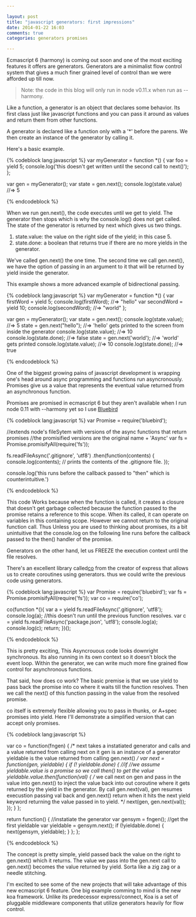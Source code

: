 ```yaml
---

layout: post 
title: "javascript generators: first impressions" 
date: 2014-01-22 16:03 
comments: true 
categories: generators promises

---
```


Ecmascript 6 (harmony) is coming out soon and one of the most exciting features it offers are generators. 
Generators are a minimalist flow control system that gives a much finer grained level of control than we were afforded up till now.

> Note: the code in this blog will only run in node v0.11.x when run as --harmony.

Like a function, a generator is an object that declares some behavior. 
Its first class just like javascript functions and you can pass it around as values and return them from other functions.

A generator is declared like a function only with a '*' before the parens. We then create an instance of the generator by calling it.

Here's a basic example.

{% codeblock lang:javascript %} 
var myGenerator = function *() { var foo = yield 5; console.log('this doesn't get written until the second call to next()'); };

var gen = myGenerator(); var state = gen.next(); console.log(state.value) //=> 5

{% endcodeblock %}

When we run gen.next(), the code executes until we get to yield. The generator then stops which is why the console.log() does not get called. The state of the generator is returned by next which gives us two things.

1.	state.value: the value on the right side of the yield; in this case 5.
2.	state.done: a boolean that returns true if there are no more yields in the generator.

We've called gen.next() the one time. The second time we call gen.next(), we have the option of passing in an argument to it that will be returned by yield inside the generator.

This example shows a more advanced example of bidirectional passing.

{% codeblock lang:javascript %} 
var myGenerator = function *() { 
  var firstWord = yield 5; 
  console.log(firstWord); //=> "hello" 
  var secondWord = yield 10;
  console.log(secondWord); //=> "world" 
};

var gen = myGenerator(); var state = gen.next(); console.log(state.value); //=> 5 state = gen.next("hello"); //=> 'hello' gets printed to the screen from inside the generator console.log(state.value); //=> 10 console.log(state.done); //=> false state = gen.next('world'); //=> 'world' gets printed console.log(state.value); //=> 10 console.log(state.done); //=> true

{% endcodeblock %}

One of the biggest growing pains of javascript development is wrapping one's head around async programming and functions run asyncronously. Promises give us a value that represents the eventual value returned from an asynchronous function.

Promises are promised in ecmascript 6 but they aren't available when I run node 0.11 with --harmony yet so I use [Bluebird](https://github.com/petkaantonov/bluebird)

{% codeblock lang:javascript %} 
var Promise = require('bluebird');

//extends node's fileSytem with versions of the async functions that return promises //the promisified versions are the original name + 'Async' var fs = Promise.promisifyAll(require('fs'));

fs.readFileAsync('.gitignore', 'utf8')
  .then(function(contents) { 
    console.log(contents); // prints the contents of the .gitignore file. 
  });

console.log('this runs before the callback passed to "then" which is counterintuitive.') 

{% endcodeblock %}

This code Works because when the function is called, it creates a closure that doesn't get garbage collected because the function passed to the promise retains a reference to this scope. When its called, it can operate on variables in this containing scope. However we cannot return to the original function call. Thus Unless you are used to thinking about promises, its a bit unintuitive that the console.log on the following line runs before the callback passed to the then() handler of the promise.

Generators on the other hand, let us FREEZE the execution context until the file resolves.

There's an excellent library called[co](https://github.com/visionmedia/co) from the creator of express that allows us to create coroutines using generators. thus we could write the previous code using generators.

{% codeblock lang:javascript %} 
var Promise = require('bluebird'); 
var fs = Promise.promisifyAll(require('fs')); 
var co = require('co');

co(function *(){ 
  var a = yield fs.readFileAsync('.gitignore', 'utf8'); 
  console.log(a); //this doesn't run until the previous function resolves. 
  var c = yield fs.readFileAsync('package.json', 'utf8'); 
  console.log(a); 
  console.log(c); 
  return; 
})();

{% endcodeblock %}

This is pretty exciting, This Asyncrouous code looks downright synchronous. Its also running in its own context so it doesn't block the event loop. Within the generator, we can write much more fine grained flow control for asynchronous functions.

That said, how does co work? The basic premise is that we use yield to pass back the promise into co where it waits till the function resolves. Then we call the next() of this function passing in the value from the resolved promise.

co itself is extremely flexible allowing you to pass in thunks, or A+spec promises into yield. Here I'll demonstrate a simplified version that can accept only promises.

{% codeblock lang:javascript %} 

var co = function(fngen) { 
  /* next takes a instatiated generator and calls and a value returned from calling next on it 
  gen is an instance of a generator yieldable is the value returned from calling gen.next() */ 
  var next = function(gen, yieldable) { 
    if (! yieldable.done) { 
      //if //we assume yieldable.value is a promise so we call then() to get the value 
      yieldable.value.then(function(val) { 
        /* we call next on gen and pass in the value into gen.next() to inject the value back into out coroutine where it gets returned by the yield in the generator.
        By call gen.next(val), gen resumes execustion passing val back
        and gen.next() return when it hits the next yield keyword returning
        the value passed in to yield.
        */
    next(gen, gen.next(val));
  });
  }
};

return function() { //instatiate the generator var gensym = fngen(); //get the first yieldable var yieldable = gensym.next(); if (!yieldable.done) { next(gensym, yieldable); } }; };

{% endcodeblock %}

The concept is pretty simple, yield passed back the value on the right to gen.next() which it returns. The value we pass into the gen.next call to gen.next() becomes the value returned by yield. Sorta like a zig zag or a needle stitching.

I'm excited to see some of the new projects that will take advantage of this new ecmascript 6 feature. One big example comming to mind is the new koa framework. Unlike its predecessor express/connect, Koa is a set of pluggable middleware components that utilize generators heavily for flow control.
